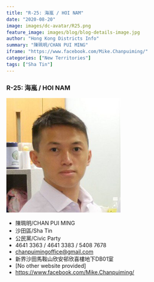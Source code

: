 ```yaml
---
title: "R-25: 海嵐 / HOI NAM"
date: "2020-08-20"
image: images/dc-avatar/R25.png
feature_image: images/blog/blog-details-image.jpg
author: "Hong Kong Districts Info"
summary: "陳珮明/CHAN PUI MING"
iframe: "https://www.facebook.com/Mike.Chanpuiming/"
categories: ["New Territories"]
tags: ["Sha Tin"]
---
```


### R-25: 海嵐 / HOI NAM  
![](/images/dc-avatar/R25.png)  

 - 陳珮明/CHAN PUI MING  
 - 沙田區/Sha Tin  
 - 公民黨/Civic Party  
 - 4641 3363 / 4641 3383 / 5408 7678  
 - chanpuimingoffice@gmail.com  
 - 新界沙田馬鞍山欣安邨欣喜樓地下DB01室  
 - [No other website provided]  
 - https://www.facebook.com/Mike.Chanpuiming/
